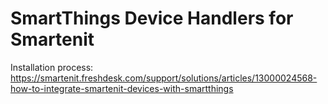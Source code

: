 # SmartThings Device Handlers for Smartenit

Installation process: https://smartenit.freshdesk.com/support/solutions/articles/13000024568-how-to-integrate-smartenit-devices-with-smartthings
